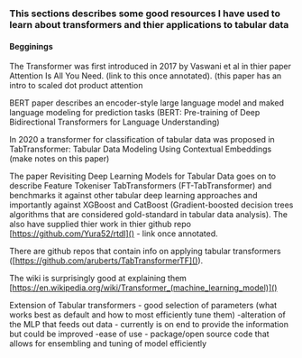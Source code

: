 ### This sections describes some good resources I have used to learn about transformers and thier applications to tabular data


#### Begginings
The Transformer was first introduced in 2017 by Vaswani et al in thier paper Attention Is All You Need. (link to this once annotated). (this paper has an intro to scaled dot product attention

BERT paper describes an encoder-style large language model and maked language modeling for prediction tasks (BERT: Pre-training of Deep Bidirectional Transformers for Language Understanding)




In 2020 a transformer for classification of tabular data was proposed in TabTransformer: Tabular Data Modeling Using Contextual Embeddings (make notes on this paper)

The paper Revisiting Deep Learning Models for Tabular Data goes on to describe Feature Tokeniser TabTransformers (FT-TabTransformer) and benchmarks it against other tabular deep learning approaches and importantly against XGBoost and CatBoost (Gradient-boosted decision trees algorithms that are considered gold-standard in tabular data analysis). The also have supplied thier work in thier github repo [https://github.com/Yura52/rtdl]() - link once annotated.





There are github repos that contain info on applying tabular transformers ([https://github.com/aruberts/TabTransformerTF]()). 

The wiki is surprisingly good at explaining them [https://en.wikipedia.org/wiki/Transformer_(machine_learning_model)]()


Extension of Tabular transformers - good selection of parameters (what works best as default and how to most efficiently tune them)
-alteration of the MLP that feeds out data - currently is on end to provide the information but could be improved
-ease of use - package/open source code that allows for ensembling and tuning of model efficiently
